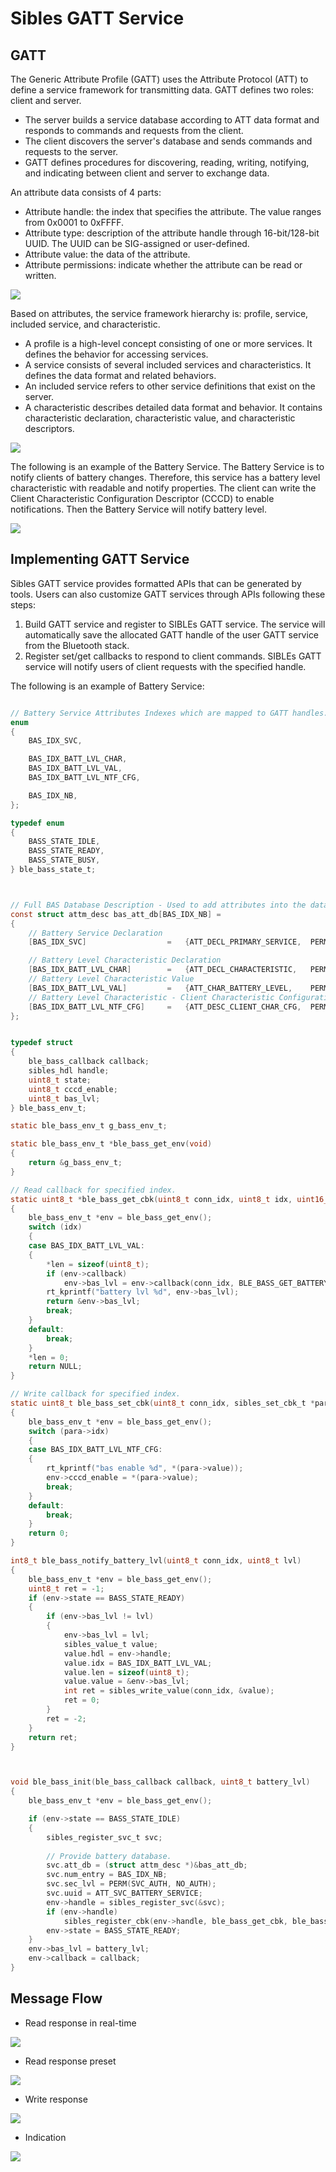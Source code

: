 # Sibles GATT Service

## GATT

The Generic Attribute Profile (GATT) uses the Attribute Protocol (ATT) to define a service framework for transmitting data. GATT defines two roles: client and server.
- The server builds a service database according to ATT data format and responds to commands and requests from the client.
- The client discovers the server's database and sends commands and requests to the server.
- GATT defines procedures for discovering, reading, writing, notifying, and indicating between client and server to exchange data.

An attribute data consists of 4 parts:
- Attribute handle: the index that specifies the attribute. The value ranges from 0x0001 to 0xFFFF.
- Attribute type: description of the attribute handle through 16-bit/128-bit UUID. The UUID can be SIG-assigned or user-defined.
- Attribute value: the data of the attribute.
- Attribute permissions: indicate whether the attribute can be read or written.

![](../../assets/att_format.png)

Based on attributes, the service framework hierarchy is: profile, service, included service, and characteristic.
- A profile is a high-level concept consisting of one or more services. It defines the behavior for accessing services.
- A service consists of several included services and characteristics. It defines the data format and related behaviors.
- An included service refers to other service definitions that exist on the server.
- A characteristic describes detailed data format and behavior. It contains characteristic declaration, characteristic value, and characteristic descriptors.

![](../../assets/gatt_hierarchy.png)

The following is an example of the Battery Service. The Battery Service is to notify clients of battery changes. Therefore, this service has a battery level characteristic with readable and notify properties.
The client can write the Client Characteristic Configuration Descriptor (CCCD) to enable notifications. Then the Battery Service will notify battery level.

![](../../assets/att_example.png)




## Implementing GATT Service

Sibles GATT service provides formatted APIs that can be generated by tools. Users can also customize GATT services through APIs following these steps:
1. Build GATT service and register to SIBLEs GATT service. The service will automatically save the allocated GATT handle of the user GATT service from the Bluetooth stack.
1. Register set/get callbacks to respond to client commands. SIBLEs GATT service will notify users of client requests with the specified handle.

The following is an example of Battery Service:

```c

// Battery Service Attributes Indexes which are mapped to GATT handles.
enum
{
    BAS_IDX_SVC,

    BAS_IDX_BATT_LVL_CHAR,
    BAS_IDX_BATT_LVL_VAL,
    BAS_IDX_BATT_LVL_NTF_CFG,

    BAS_IDX_NB,
};

typedef enum
{
    BASS_STATE_IDLE,
    BASS_STATE_READY,
    BASS_STATE_BUSY,
} ble_bass_state_t;



// Full BAS Database Description - Used to add attributes into the database
const struct attm_desc bas_att_db[BAS_IDX_NB] =
{
    // Battery Service Declaration
    [BAS_IDX_SVC]                  =   {ATT_DECL_PRIMARY_SERVICE,  PERM(RD, ENABLE), 0, 0},

    // Battery Level Characteristic Declaration
    [BAS_IDX_BATT_LVL_CHAR]        =   {ATT_DECL_CHARACTERISTIC,   PERM(RD, ENABLE), 0, 0},
    // Battery Level Characteristic Value
    [BAS_IDX_BATT_LVL_VAL]         =   {ATT_CHAR_BATTERY_LEVEL,    PERM(RD, ENABLE) | PERM(NTF, ENABLE), PERM(RI, ENABLE), 0},
    // Battery Level Characteristic - Client Characteristic Configuration Descriptor
    [BAS_IDX_BATT_LVL_NTF_CFG]     =   {ATT_DESC_CLIENT_CHAR_CFG,  PERM(RD, ENABLE) | PERM(WRITE_REQ, ENABLE), 0, 0},
};


typedef struct
{
    ble_bass_callback callback;
    sibles_hdl handle;
    uint8_t state;
    uint8_t cccd_enable;
    uint8_t bas_lvl;
} ble_bass_env_t;

static ble_bass_env_t g_bass_env_t;

static ble_bass_env_t *ble_bass_get_env(void)
{
    return &g_bass_env_t;
}

// Read callback for specified index.
static uint8_t *ble_bass_get_cbk(uint8_t conn_idx, uint8_t idx, uint16_t *len)
{
    ble_bass_env_t *env = ble_bass_get_env();
    switch (idx)
    {
    case BAS_IDX_BATT_LVL_VAL:
    {
        *len = sizeof(uint8_t);
        if (env->callback)
            env->bas_lvl = env->callback(conn_idx, BLE_BASS_GET_BATTERY_LVL);
        rt_kprintf("battery lvl %d", env->bas_lvl);
        return &env->bas_lvl;
        break;
    }
    default:
        break;
    }
    *len = 0;
    return NULL;
}

// Write callback for specified index.
static uint8_t ble_bass_set_cbk(uint8_t conn_idx, sibles_set_cbk_t *para)
{
    ble_bass_env_t *env = ble_bass_get_env();
    switch (para->idx)
    {
    case BAS_IDX_BATT_LVL_NTF_CFG:
    {
        rt_kprintf("bas enable %d", *(para->value));
        env->cccd_enable = *(para->value);
        break;
    }
    default:
        break;
    }
    return 0;
}

int8_t ble_bass_notify_battery_lvl(uint8_t conn_idx, uint8_t lvl)
{
    ble_bass_env_t *env = ble_bass_get_env();
    uint8_t ret = -1;
    if (env->state == BASS_STATE_READY)
    {
        if (env->bas_lvl != lvl)
        {
            env->bas_lvl = lvl;
            sibles_value_t value;
            value.hdl = env->handle;
            value.idx = BAS_IDX_BATT_LVL_VAL;
            value.len = sizeof(uint8_t);
            value.value = &env->bas_lvl;
            int ret = sibles_write_value(conn_idx, &value);
            ret = 0;
        }
        ret = -2;
    }
    return ret;
}



void ble_bass_init(ble_bass_callback callback, uint8_t battery_lvl)
{
    ble_bass_env_t *env = ble_bass_get_env();

    if (env->state == BASS_STATE_IDLE)
    {
        sibles_register_svc_t svc;
        
        // Provide battery database.
        svc.att_db = (struct attm_desc *)&bas_att_db;
        svc.num_entry = BAS_IDX_NB;
        svc.sec_lvl = PERM(SVC_AUTH, NO_AUTH);
        svc.uuid = ATT_SVC_BATTERY_SERVICE;
        env->handle = sibles_register_svc(&svc);
        if (env->handle)
            sibles_register_cbk(env->handle, ble_bass_get_cbk, ble_bass_set_cbk);  // Register read/write callback to respond to client access.
        env->state = BASS_STATE_READY;
    }
    env->bas_lvl = battery_lvl;
    env->callback = callback;
}


```

## Message Flow

- Read response in real-time

![](../../assets/gatt_read_response_realtime.png)

- Read response preset

![](../../assets/gatt_read_response_preset.png)

- Write response

![](../../assets/gatt_write.png)

- Indication

![](../../assets/gatt_indication.png)